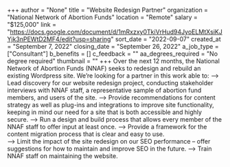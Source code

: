 +++
author = "None"
title = "Website Redesign Partner"
organization = "National Network of Abortion Funds"
location = "Remote"
salary = "$125,000"
link = "https://docs.google.com/document/d/1mRxzxy0TkiVrHud94JyoELMtXsiKJYjk3nPEWtD2MF4/edit?usp=sharing"
sort_date = "2022-09-07"
created_at = "September 7, 2022"
closing_date = "September 26, 2022"
a_job_type = ["Consultant"]
b_benefits = []
c_feedback = ""
aa_degrees_required = "No degree required"
thumbnail = ""
+++
Over the next 12 months, the National Network of Abortion Funds (NNAF) seeks to redesign and rebuild an existing Wordpress site. We’re looking for a partner in this work able to:
--> Lead discovery for our website redesign project, conducting stakeholder interviews with NNAF staff, a representative sample of abortion fund members, and users of the site. 
--> Provide recommendations for content strategy as well as plug-ins and integrations to improve site functionality, keeping in mind our need for a site that is both accessible and highly secure.
--> Run a design and build process that allows every member of the NNAF staff to offer input at least once. 
--> Provide a framework for the content migration process that is clear and easy to use.  
--> Limit the impact of the site redesign on our SEO performance – offer suggestions for how to maintain and improve SEO in the future.
--> Train NNAF staff on maintaining the website. 